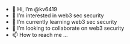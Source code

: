 - 👋 Hi, I’m @kv6419
- 👀 I’m interested in web3 sec security
- 🌱 I’m currently learning web3 sec security
- 💞️ I’m looking to collaborate on web3 security
- 📫 How to reach me ...

<!---
kv6419/kv6419 is a ✨ special ✨ repository because its `README.md` (this file) appears on your GitHub profile.
You can click the Preview link to take a look at your changes.
--->
